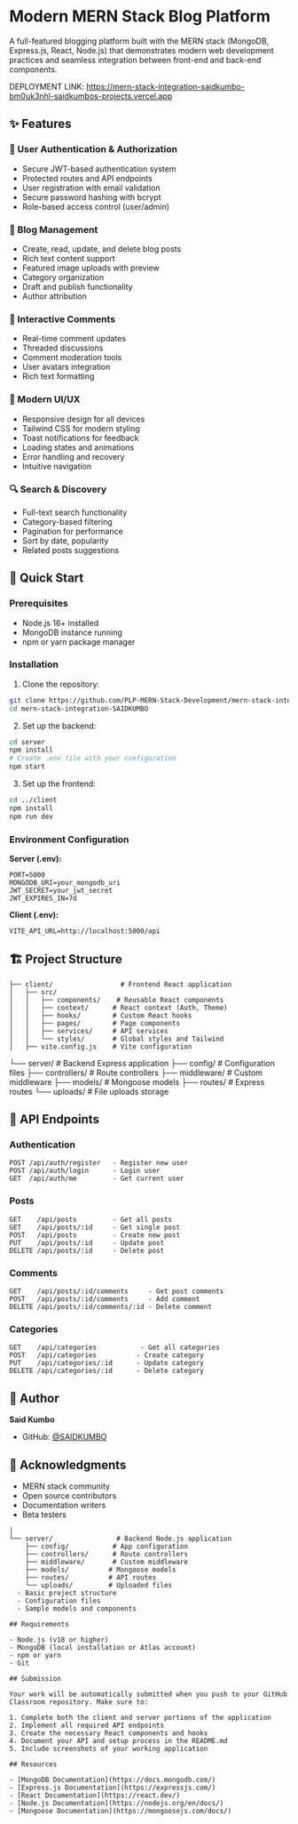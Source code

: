 # Modern MERN Stack Blog Platform

A full-featured blogging platform built with the MERN stack (MongoDB, Express.js, React, Node.js) that demonstrates modern web development practices and seamless integration between front-end and back-end components.

DEPLOYMENT LINK: https://mern-stack-integration-saidkumbo-bm0uk3nhl-saidkumbos-projects.vercel.app

## ✨ Features

### 🔐 User Authentication & Authorization
- Secure JWT-based authentication system
- Protected routes and API endpoints
- User registration with email validation
- Secure password hashing with bcrypt
- Role-based access control (user/admin)

### 📝 Blog Management
- Create, read, update, and delete blog posts
- Rich text content support
- Featured image uploads with preview
- Category organization
- Draft and publish functionality
- Author attribution

### 💬 Interactive Comments
- Real-time comment updates
- Threaded discussions
- Comment moderation tools
- User avatars integration
- Rich text formatting

### 🎨 Modern UI/UX
- Responsive design for all devices
- Tailwind CSS for modern styling
- Toast notifications for feedback
- Loading states and animations
- Error handling and recovery
- Intuitive navigation

### 🔍 Search & Discovery
- Full-text search functionality
- Category-based filtering
- Pagination for performance
- Sort by date, popularity
- Related posts suggestions

## 🚀 Quick Start

### Prerequisites
- Node.js 16+ installed
- MongoDB instance running
- npm or yarn package manager

### Installation

1. Clone the repository:
```bash
git clone https://github.com/PLP-MERN-Stack-Development/mern-stack-integration-SAIDKUMBO.git
cd mern-stack-integration-SAIDKUMBO
```

2. Set up the backend:
```bash
cd server
npm install
# Create .env file with your configuration
npm start
```

3. Set up the frontend:
```bash
cd ../client
npm install
npm run dev
```

### Environment Configuration

**Server (.env):**
```env
PORT=5000
MONGODB_URI=your_mongodb_uri
JWT_SECRET=your_jwt_secret
JWT_EXPIRES_IN=7d
```

**Client (.env):**
```env
VITE_API_URL=http://localhost:5000/api
```

## 🏗️ Project Structure

```
├── client/                 # Frontend React application
│   ├── src/
│   │   ├── components/    # Reusable React components
│   │   ├── context/      # React context (Auth, Theme)
│   │   ├── hooks/        # Custom React hooks
│   │   ├── pages/        # Page components
│   │   ├── services/     # API services
│   │   └── styles/       # Global styles and Tailwind
│   ├── vite.config.js    # Vite configuration
```

└── server/                # Backend Express application
    ├── config/           # Configuration files
    ├── controllers/      # Route controllers
    ├── middleware/       # Custom middleware
    ├── models/          # Mongoose models
    ├── routes/          # Express routes
    └── uploads/         # File uploads storage

## 🔌 API Endpoints

### Authentication
```http
POST /api/auth/register   - Register new user
POST /api/auth/login      - Login user
GET  /api/auth/me         - Get current user
```

### Posts
```http
GET    /api/posts         - Get all posts
GET    /api/posts/:id     - Get single post
POST   /api/posts         - Create new post
PUT    /api/posts/:id     - Update post
DELETE /api/posts/:id     - Delete post
```

### Comments
```http
GET    /api/posts/:id/comments     - Get post comments
POST   /api/posts/:id/comments     - Add comment
DELETE /api/posts/:id/comments/:id - Delete comment
```

### Categories
```http
GET    /api/categories           - Get all categories
POST   /api/categories          - Create category
PUT    /api/categories/:id      - Update category
DELETE /api/categories/:id      - Delete category
```

## 👤 Author

**Said Kumbo**
- GitHub: [@SAIDKUMBO](https://github.com/SAIDKUMBO)

## 🙏 Acknowledgments

- MERN stack community
- Open source contributors
- Documentation writers
- Beta testers
```
│
└── server/                # Backend Node.js application
    ├── config/           # App configuration
    ├── controllers/      # Route controllers
    ├── middleware/       # Custom middleware
    ├── models/          # Mongoose models
    ├── routes/          # API routes
    └── uploads/         # Uploaded files
  - Basic project structure
  - Configuration files
  - Sample models and components

## Requirements

- Node.js (v18 or higher)
- MongoDB (local installation or Atlas account)
- npm or yarn
- Git

## Submission

Your work will be automatically submitted when you push to your GitHub Classroom repository. Make sure to:

1. Complete both the client and server portions of the application
2. Implement all required API endpoints
3. Create the necessary React components and hooks
4. Document your API and setup process in the README.md
5. Include screenshots of your working application

## Resources

- [MongoDB Documentation](https://docs.mongodb.com/)
- [Express.js Documentation](https://expressjs.com/)
- [React Documentation](https://react.dev/)
- [Node.js Documentation](https://nodejs.org/en/docs/)
- [Mongoose Documentation](https://mongoosejs.com/docs/) 
